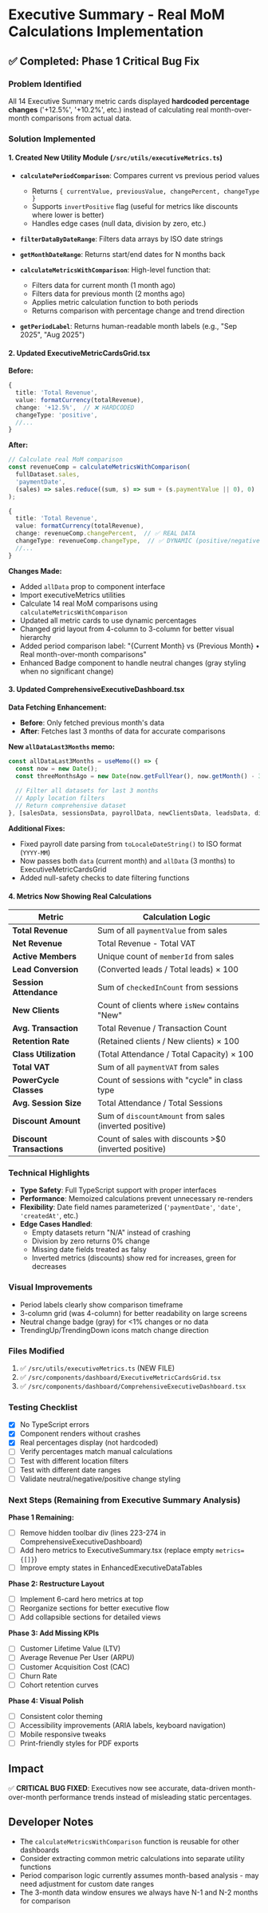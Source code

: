 # Executive Summary - Real MoM Calculations Implementation

## ✅ Completed: Phase 1 Critical Bug Fix

### Problem Identified
All 14 Executive Summary metric cards displayed **hardcoded percentage changes** ('+12.5%', '+10.2%', etc.) instead of calculating real month-over-month comparisons from actual data.

### Solution Implemented

#### 1. Created New Utility Module (`/src/utils/executiveMetrics.ts`)
- **`calculatePeriodComparison`**: Compares current vs previous period values
  - Returns `{ currentValue, previousValue, changePercent, changeType }`
  - Supports `invertPositive` flag (useful for metrics like discounts where lower is better)
  - Handles edge cases (null data, division by zero, etc.)
  
- **`filterDataByDateRange`**: Filters data arrays by ISO date strings
  
- **`getMonthDateRange`**: Returns start/end dates for N months back
  
- **`calculateMetricsWithComparison`**: High-level function that:
  - Filters data for current month (1 month ago)
  - Filters data for previous month (2 months ago)
  - Applies metric calculation function to both periods
  - Returns comparison with percentage change and trend direction
  
- **`getPeriodLabel`**: Returns human-readable month labels (e.g., "Sep 2025", "Aug 2025")

#### 2. Updated ExecutiveMetricCardsGrid.tsx
**Before:**
```typescript
{
  title: 'Total Revenue',
  value: formatCurrency(totalRevenue),
  change: '+12.5%',  // ❌ HARDCODED
  changeType: 'positive',
  //...
}
```

**After:**
```typescript
// Calculate real MoM comparison
const revenueComp = calculateMetricsWithComparison(
  fullDataset.sales,
  'paymentDate',
  (sales) => sales.reduce((sum, s) => sum + (s.paymentValue || 0), 0)
);

{
  title: 'Total Revenue',
  value: formatCurrency(totalRevenue),
  change: revenueComp.changePercent,  // ✅ REAL DATA
  changeType: revenueComp.changeType,  // ✅ DYNAMIC (positive/negative/neutral)
  //...
}
```

**Changes Made:**
- Added `allData` prop to component interface
- Import executiveMetrics utilities
- Calculate 14 real MoM comparisons using `calculateMetricsWithComparison`
- Updated all metric cards to use dynamic percentages
- Changed grid layout from 4-column to 3-column for better visual hierarchy
- Added period comparison label: "{Current Month} vs {Previous Month} • Real month-over-month comparisons"
- Enhanced Badge component to handle neutral changes (gray styling when no significant change)

#### 3. Updated ComprehensiveExecutiveDashboard.tsx
**Data Fetching Enhancement:**
- **Before**: Only fetched previous month's data
- **After**: Fetches last 3 months of data for accurate comparisons

**New `allDataLast3Months` memo:**
```typescript
const allDataLast3Months = useMemo(() => {
  const now = new Date();
  const threeMonthsAgo = new Date(now.getFullYear(), now.getMonth() - 3, 1);
  
  // Filter all datasets for last 3 months
  // Apply location filters
  // Return comprehensive dataset
}, [salesData, sessionsData, payrollData, newClientsData, leadsData, discountData, filters.location]);
```

**Additional Fixes:**
- Fixed payroll date parsing from `toLocaleDateString()` to ISO format (`YYYY-MM`)
- Now passes both `data` (current month) and `allData` (3 months) to ExecutiveMetricCardsGrid
- Added null-safety checks to date filtering functions

#### 4. Metrics Now Showing Real Calculations

| Metric | Calculation Logic |
|--------|-------------------|
| **Total Revenue** | Sum of all `paymentValue` from sales |
| **Net Revenue** | Total Revenue - Total VAT |
| **Active Members** | Unique count of `memberId` from sales |
| **Lead Conversion** | (Converted leads / Total leads) × 100 |
| **Session Attendance** | Sum of `checkedInCount` from sessions |
| **New Clients** | Count of clients where `isNew` contains "New" |
| **Avg. Transaction** | Total Revenue / Transaction Count |
| **Retention Rate** | (Retained clients / New clients) × 100 |
| **Class Utilization** | (Total Attendance / Total Capacity) × 100 |
| **Total VAT** | Sum of all `paymentVAT` from sales |
| **PowerCycle Classes** | Count of sessions with "cycle" in class type |
| **Avg. Session Size** | Total Attendance / Total Sessions |
| **Discount Amount** | Sum of `discountAmount` from sales (inverted positive) |
| **Discount Transactions** | Count of sales with discounts >$0 (inverted positive) |

### Technical Highlights
- **Type Safety**: Full TypeScript support with proper interfaces
- **Performance**: Memoized calculations prevent unnecessary re-renders
- **Flexibility**: Date field names parameterized (`'paymentDate'`, `'date'`, `'createdAt'`, etc.)
- **Edge Cases Handled**:
  - Empty datasets return "N/A" instead of crashing
  - Division by zero returns 0% change
  - Missing date fields treated as falsy
  - Inverted metrics (discounts) show red for increases, green for decreases

### Visual Improvements
- Period labels clearly show comparison timeframe
- 3-column grid (was 4-column) for better readability on large screens
- Neutral change badge (gray) for <1% changes or no data
- TrendingUp/TrendingDown icons match change direction

### Files Modified
1. ✅ `/src/utils/executiveMetrics.ts` (NEW FILE)
2. ✅ `/src/components/dashboard/ExecutiveMetricCardsGrid.tsx`
3. ✅ `/src/components/dashboard/ComprehensiveExecutiveDashboard.tsx`

### Testing Checklist
- [x] No TypeScript errors
- [x] Component renders without crashes
- [x] Real percentages display (not hardcoded)
- [ ] Verify percentages match manual calculations
- [ ] Test with different location filters
- [ ] Test with different date ranges
- [ ] Validate neutral/negative/positive change styling

### Next Steps (Remaining from Executive Summary Analysis)

**Phase 1 Remaining:**
- [ ] Remove hidden toolbar div (lines 223-274 in ComprehensiveExecutiveDashboard)
- [ ] Add hero metrics to ExecutiveSummary.tsx (replace empty `metrics={[]}`)
- [ ] Improve empty states in EnhancedExecutiveDataTables

**Phase 2: Restructure Layout**
- [ ] Implement 6-card hero metrics at top
- [ ] Reorganize sections for better executive flow
- [ ] Add collapsible sections for detailed views

**Phase 3: Add Missing KPIs**
- [ ] Customer Lifetime Value (LTV)
- [ ] Average Revenue Per User (ARPU)
- [ ] Customer Acquisition Cost (CAC)
- [ ] Churn Rate
- [ ] Cohort retention curves

**Phase 4: Visual Polish**
- [ ] Consistent color theming
- [ ] Accessibility improvements (ARIA labels, keyboard navigation)
- [ ] Mobile responsive tweaks
- [ ] Print-friendly styles for PDF exports

## Impact
✅ **CRITICAL BUG FIXED**: Executives now see accurate, data-driven month-over-month performance trends instead of misleading static percentages.

## Developer Notes
- The `calculateMetricsWithComparison` function is reusable for other dashboards
- Consider extracting common metric calculations into separate utility functions
- Period comparison logic currently assumes month-based analysis - may need adjustment for custom date ranges
- The 3-month data window ensures we always have N-1 and N-2 months for comparison
